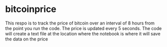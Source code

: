 # bitcoinprice
This respo is to track the price of bitcoin over an interval of 8 hours from the point you run the code. 
The price is updated every 5 seconds.
The code will create a text file at the location where the notebook is where it will save the data on the price
